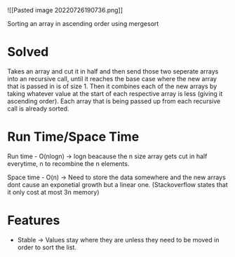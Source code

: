 
![[Pasted image 20220726190736.png]]

Sorting an array in ascending order using mergesort

# Solved
Takes an array and cut it in half and then send those two seperate arrays into an recursive call, until it reaches the base case where the new array that is passed in is of size 1. Then it combines each of the new arrays by taking whatever value at the start of each respective array is less (giving it ascending order). Each array that is being passed up from each recursive call is already sorted.

# Run Time/Space Time
Run time - O(nlogn) -> logn beacause the n size array gets cut in half everytime, n to recombine the n elements.

Space time - O(n) -> Need to store the data somewhere and the new arrays dont cause an exponetial growth but a linear one. (Stackoverflow states that it only cost at most 3n memory)

# Features
- Stable -> Values stay where they are unless they need to be moved in order to sort the list.